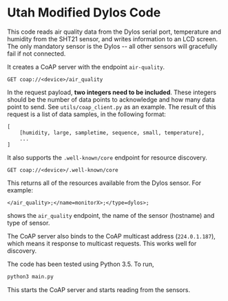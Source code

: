 # Utah Modified Dylos Code

This code reads air quality data from the Dylos serial port, temperature and humidity from the SHT21 sensor, and writes information to an LCD screen. The only mandatory sensor is the Dylos -- all other sensors will gracefully fail if not connected.

It creates a CoAP server with the endpoint `air-quality`.

```
GET coap://<device>/air_quality
```

In the request payload, **two integers need to be included**. These integers should be the number of data points to acknowledge and how many data point to send. See `utils/coap_client.py` as an example. The result of this request is a list of data samples, in the following format:

```
[
    [humidity, large, sampletime, sequence, small, temperature],
    ...
]

```


It also supports the `.well-known/core` endpoint for resource discovery.

```
GET coap://<device>/.well-known/core
```

This returns all of the resources available from the Dylos sensor. For example:

```
</air_quality>;</name=monitorX>;</type=dylos>;
```

shows the `air_quality` endpoint, the name of the sensor (hostname) and type of sensor.

The CoAP server also binds to the CoAP multicast address (`224.0.1.187`), which means it response to multicast requests. This works well for discovery.


The code has been tested using Python 3.5. To run,

```bash
python3 main.py
```

This starts the CoAP server and starts reading from the sensors.
